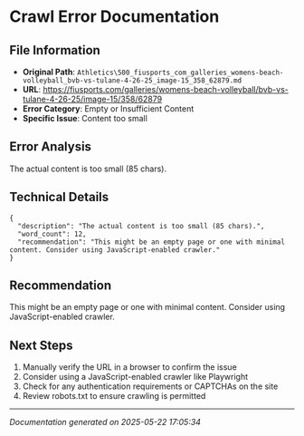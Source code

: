 # Crawl Error Documentation

## File Information
- **Original Path**: `Athletics\500_fiusports_com_galleries_womens-beach-volleyball_bvb-vs-tulane-4-26-25_image-15_358_62879.md`
- **URL**: https://fiusports.com/galleries/womens-beach-volleyball/bvb-vs-tulane-4-26-25/image-15/358/62879
- **Error Category**: Empty or Insufficient Content
- **Specific Issue**: Content too small

## Error Analysis
The actual content is too small (85 chars).

## Technical Details
```
{
  "description": "The actual content is too small (85 chars).",
  "word_count": 12,
  "recommendation": "This might be an empty page or one with minimal content. Consider using JavaScript-enabled crawler."
}
```

## Recommendation
This might be an empty page or one with minimal content. Consider using JavaScript-enabled crawler.

## Next Steps
1. Manually verify the URL in a browser to confirm the issue
2. Consider using a JavaScript-enabled crawler like Playwright
3. Check for any authentication requirements or CAPTCHAs on the site
4. Review robots.txt to ensure crawling is permitted

---
*Documentation generated on 2025-05-22 17:05:34*
